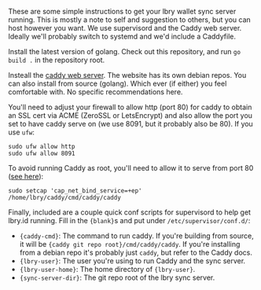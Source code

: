 These are some simple instructions to get your lbry wallet sync server running. This is mostly a note to self and suggestion to others, but you can host however you want. We use supervisord and the Caddy web server. Ideally we'll probably switch to systemd and we'd include a Caddyfile.

Install the latest version of golang. Check out this repository, and run `go build .` in the repository root.

Insteall the [caddy web server](https://caddyserver.com/). The website has its own debian repos. You can also install from source (golang). Which ever (if either) you feel comfortable with. No specific recommendations here.

You'll need to adjust your firewall to allow http (port 80) for caddy to obtain an SSL cert via ACME (ZeroSSL or LetsEncrypt) and also allow the port you set to have caddy serve on (we use 8091, but it probably also be 80). If you use `ufw`:

```
sudo ufw allow http
sudo ufw allow 8091
```

To avoid running Caddy as root, you'll need to allow it to serve from port 80 ([see here](https://superuser.com/a/892391)):

```
sudo setcap 'cap_net_bind_service=+ep' /home/lbry/caddy/cmd/caddy/caddy
```

Finally, included are a couple quick conf scripts for supervisord to help get lbry.id running. Fill in the `{blank}`s and put under `/etc/supervisor/conf.d/`:

* `{caddy-cmd}`: The command to run caddy. If you're building from source, it will be `{caddy git repo root}/cmd/caddy/caddy`. If you're installing from a debian repo it's probably just `caddy`, but refer to the Caddy docs.
* `{lbry-user}`: The user you're using to run Caddy and the sync server.
* `{lbry-user-home}`: The home directory of `{lbry-user}`.
* `{sync-server-dir}`: The git repo root of the lbry sync server.
